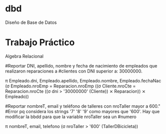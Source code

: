 # dbd
Diseño de Base de Datos

# Trabajo Práctico
Algebra Relacional

#Reportar DNI, apellido, nombre y fecha de nacimiento de empleados que realizaron reparaciones a
#clientes con DNI superior a: 30000000.

π Empleado.dni, Empleado.apellido, Empleado.nombre, Empleado.fechaNac (σ Empleado.nroEmp = Reparacion.nroEmp ((σ Cliente.nroCte = Reparacion.nroCte ((σ dni > '30000000' (Cliente)) ⨯ Reparacion)) ⨯ Empleado))

#Reportar nombreT, email y teléfono de talleres con nroTaller mayor a 600."
#Error pq considera los strings '7' '8' '9' como mayores que '600'. Hay que modificar la bbdd para que la variable nroTaller sea un
#numero

π nombreT, email, telefono (σ nroTaller > '600' (TallerDBicicleta))
